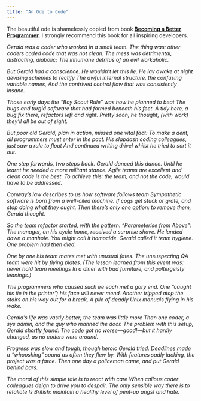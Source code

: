 ```yaml
---
title: "An Ode to Code"
---
```


The beautiful ode is shamelessly copied from book [**Becoming a Better Programmer**](http://www.amazon.in/Becoming-Better-Programmer-Pete-Goodliffe/dp/1491905530). I strongly recommend this book for all inspiring developers.

*Gerald was a coder who worked in a small team.
The thing was: other coders coded code that was not clean.
The mess was detrimental, distracting, diabolic;
The inhumane detritus of an evil workaholic.*

*But Gerald had a conscience. He wouldn’t let this lie.
He lay awake at night devising schemes to rectify
The awful internal structure, the confusing variable names,
And the contrived control flow that was consistently insane.*


*Those early days the “Boy Scout Rule” was how he planned to beat
The bugs and turgid software that had formed beneath his feet.
A tidy here, a bug fix there, refactors left and right.
Pretty soon, he thought, (with work) they’ll all be out of sight.*


*But poor old Gerald, plan in action, missed one vital fact:
To make a dent, all programmers must enter in the pact.
His slapdash coding colleagues, just saw a rule to flout
And continued writing drivel whilst he tried to sort it out.*


*One step forwards, two steps back. Gerald danced this dance.
Until he learnt he needed a more militant stance.
Agile teams are excellent and clean code is the best.
To achieve this: the team, and not the code, would have to be addressed.*


*Conway’s law describes to us how software follows team
Sympathetic software is born from a well-oiled machine.
If cogs get stuck or grate, and stop doing what they ought.
Then there’s only one option: to remove them, Gerald thought.*


*So the team refactor started, with the pattern: “Parameterise from Above”:
The manager, on his cycle home, received a surprise shove.
He landed down a manhole. You might call it homocide.
Gerald called it team hygiene. One problem had then died.*


*One by one his team mates met with unusual fates.
The unsuspecting QA team were hit by flying plates.
(The lesson learned from this event was: never hold team meetings
In a diner with bad furniture, and poltergeisty leanings.)*


*The programmers who caused such ire each met a gory end.
One “caught his tie in the printer”; his face will never mend.
Another tripped atop the stairs on his way out for a break,
A pile of deadly Unix manuals flying in his wake.*

*Gerald’s life was vastly better; the team was little more
Than one coder, a sys admin, and the guy who manned the door.
The problem with this setup, Gerald shortly found:
The code got no worse—good!—but it hardly changed, as no coders were around.*


*Progress was slow and tough, though heroic Gerald tried.
Deadlines made a “whooshing” sound as often they flew by.
With features sadly lacking, the project was a farce.
Then one day a policeman came, and put Gerald behind bars.*


*The moral of this simple tale is to react with care
When callous coder colleagues deign to drive you to despair.
The only sensible way there is to retaliate
Is British: maintain a healthy level of pent-up angst and hate.*
